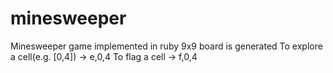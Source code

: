 # minesweeper
Minesweeper game implemented in ruby
9x9 board is generated
To explore a cell(e.g. [0,4]) -> e,0,4
To flag a cell -> f,0,4
